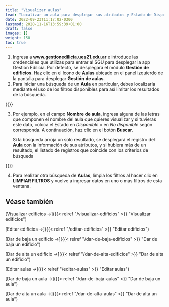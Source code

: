 ```yaml
---
title: "Visualizar aulas"
lead: "Localizar un aula para desplegar sus atributos y Estado de Disponible / No disponible."
date: 2022-09-23T11:17:02-0300
lastmod: 2020-11-16T13:59:39+01:00
draft: false
images: []
weight: 150
toc: true
---
```

1. Ingresa a **www.gestionedilicia.ues21.edu.ar** e introduce las credenciales que utilizas para entrar al SGU para desplegar la app Gestión Edilicia. Por defecto, se desplegará el módulo **Gestión de edificios**. Haz clic en el ícono de **Aulas** ubicado en el panel izquierdo de la pantalla para desplegar **Gestión de aulas**.
2. Para iniciar una búsqueda de un **Aula** en particular, debes localizarla mediante el uso de los filtros disponibles para así limitar los resultados de la búsqueda.

{{<note text="Puedes filtrar por Nombre de Aula, Tipo de aula (Aula, Anfiteatro, Auditorio, Laboratorio, Escuela de Negocios), Subtipo de aula (Aula magna, Laboratorio con PC, Taller), Estado (Disponible / No disponible), Edificio en donde se encuentra, Capacidad mínima y máxima, y Metros cuadrados.">}}
</b>

3. Por ejemplo, en el campo **Nombre de aula**, ingresa alguna de las letras que componen el nombre del aula que quieres visualizar y si tuvieras este dato, coloca el Estado en *Disponible* o en *No disponible* según corresponda. A continuación, haz clic en el botón **Buscar**. 

    Si la búsqueda arroja un solo resultado, se desplegará el registro del **Aula** con la información de sus atributos, y si hubiera más de un resultado, el listado de registros que coincide con los criterios de búsqueda
 
 {{<note text="Si el resultado de la búsqueda arrojara una lista de más de 10 Aulas, se habilitará una herramienta de paginación que indica el total de Aulas obtenidas y utiliza flechas de navegación para avanzar de página y así mostrar más resultados.">}}
</b>

4. Para realizar otra búsqueda de **Aulas**, limpia los filtros al hacer clic en **LIMPIAR FILTROS** y vuelve a ingresar datos en uno o más filtros de esta ventana.
   

## Véase también
[Visualizar edificios →]({{< relref "/visualizar-edificios" >}} "Visualizar edificios")

[Editar edificios →]({{< relref "/editar-edificios" >}} "Editar edificios")

[Dar de baja un edificio →]({{< relref "/dar-de-baja-edificios" >}} "Dar de baja un edificio")

[Dar de alta un edificio →]({{< relref "/dar-de-alta-edificios" >}} "Dar de alta un edificio")

[Editar aulas →]({{< relref "/editar-aulas" >}} "Editar aulas")

[Dar de baja un aula →]({{< relref "/dar-de-baja-aulas" >}} "Dar de baja un aula")

[Dar de alta un aula →]({{< relref "/dar-de-alta-aulas" >}} "Dar de alta un aula")